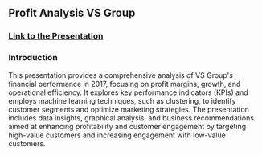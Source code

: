 ## Profit Analysis VS Group
### [Link to the Presentation](https://pitch.com/v/vs-group-v29q6g)
### Introduction 
This presentation provides a comprehensive analysis of VS Group's financial performance in 2017, focusing on profit margins, growth, and operational efficiency. It explores key performance indicators (KPIs) and employs machine learning techniques, such as clustering, to identify customer segments and optimize marketing strategies. The presentation includes data insights, graphical analysis, and business recommendations aimed at enhancing profitability and customer engagement by targeting high-value customers and increasing engagement with low-value customers.

